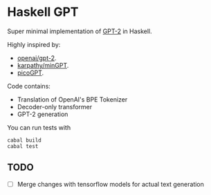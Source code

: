# Haskell GPT

Super minimal implementation of [GPT-2](https://d4mucfpksywv.cloudfront.net/better-language-models/language_models_are_unsupervised_multitask_learners.pdf) in Haskell.

Highly inspired by:
- [openai/gpt-2](https://github.com/openai/gpt-2).
- [karpathy/minGPT](https://github.com/karpathy/mingpt).
- [picoGPT](https://github.com/jaymody/picoGPT).

Code contains:
- Translation of OpenAI's BPE Tokenizer
- Decoder-only transformer
- GPT-2 generation


You can run tests with

```
cabal build
cabal test
```

## TODO
- [ ] Merge changes with tensorflow models for actual text generation
